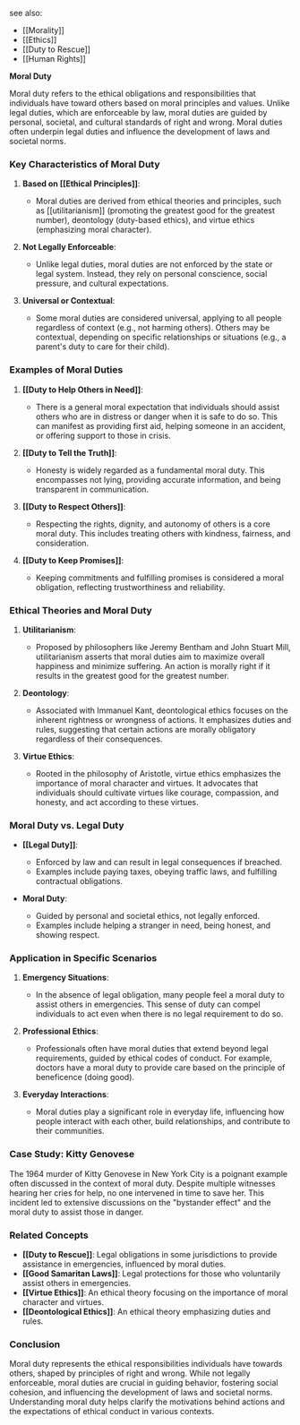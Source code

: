 see also:
- [[Morality]]
- [[Ethics]]
- [[Duty to Rescue]]
- [[Human Rights]]

**Moral Duty**

Moral duty refers to the ethical obligations and responsibilities that individuals have toward others based on moral principles and values. Unlike legal duties, which are enforceable by law, moral duties are guided by personal, societal, and cultural standards of right and wrong. Moral duties often underpin legal duties and influence the development of laws and societal norms.

### Key Characteristics of Moral Duty

1. **Based on [[Ethical Principles]]**:
   - Moral duties are derived from ethical theories and principles, such as [[utilitarianism]] (promoting the greatest good for the greatest number), deontology (duty-based ethics), and virtue ethics (emphasizing moral character).

2. **Not Legally Enforceable**:
   - Unlike legal duties, moral duties are not enforced by the state or legal system. Instead, they rely on personal conscience, social pressure, and cultural expectations.

3. **Universal or Contextual**:
   - Some moral duties are considered universal, applying to all people regardless of context (e.g., not harming others). Others may be contextual, depending on specific relationships or situations (e.g., a parent's duty to care for their child).

### Examples of Moral Duties

1. **[[Duty to Help Others in Need]]**:
   - There is a general moral expectation that individuals should assist others who are in distress or danger when it is safe to do so. This can manifest as providing first aid, helping someone in an accident, or offering support to those in crisis.

2. **[[Duty to Tell the Truth]]**:
   - Honesty is widely regarded as a fundamental moral duty. This encompasses not lying, providing accurate information, and being transparent in communication.

3. **[[Duty to Respect Others]]**:
   - Respecting the rights, dignity, and autonomy of others is a core moral duty. This includes treating others with kindness, fairness, and consideration.

4. **[[Duty to Keep Promises]]**:
   - Keeping commitments and fulfilling promises is considered a moral obligation, reflecting trustworthiness and reliability.

### Ethical Theories and Moral Duty

1. **Utilitarianism**:
   - Proposed by philosophers like Jeremy Bentham and John Stuart Mill, utilitarianism asserts that moral duties aim to maximize overall happiness and minimize suffering. An action is morally right if it results in the greatest good for the greatest number.

2. **Deontology**:
   - Associated with Immanuel Kant, deontological ethics focuses on the inherent rightness or wrongness of actions. It emphasizes duties and rules, suggesting that certain actions are morally obligatory regardless of their consequences.

3. **Virtue Ethics**:
   - Rooted in the philosophy of Aristotle, virtue ethics emphasizes the importance of moral character and virtues. It advocates that individuals should cultivate virtues like courage, compassion, and honesty, and act according to these virtues.

### Moral Duty vs. Legal Duty

- **[[Legal Duty]]**:
  - Enforced by law and can result in legal consequences if breached.
  - Examples include paying taxes, obeying traffic laws, and fulfilling contractual obligations.

- **Moral Duty**:
  - Guided by personal and societal ethics, not legally enforced.
  - Examples include helping a stranger in need, being honest, and showing respect.

### Application in Specific Scenarios

1. **Emergency Situations**:
   - In the absence of legal obligation, many people feel a moral duty to assist others in emergencies. This sense of duty can compel individuals to act even when there is no legal requirement to do so.

2. **Professional Ethics**:
   - Professionals often have moral duties that extend beyond legal requirements, guided by ethical codes of conduct. For example, doctors have a moral duty to provide care based on the principle of beneficence (doing good).

3. **Everyday Interactions**:
   - Moral duties play a significant role in everyday life, influencing how people interact with each other, build relationships, and contribute to their communities.

### Case Study: Kitty Genovese

The 1964 murder of Kitty Genovese in New York City is a poignant example often discussed in the context of moral duty. Despite multiple witnesses hearing her cries for help, no one intervened in time to save her. This incident led to extensive discussions on the "bystander effect" and the moral duty to assist those in danger.

### Related Concepts

- **[[Duty to Rescue]]**: Legal obligations in some jurisdictions to provide assistance in emergencies, influenced by moral duties.
- **[[Good Samaritan Laws]]**: Legal protections for those who voluntarily assist others in emergencies.
- **[[Virtue Ethics]]**: An ethical theory focusing on the importance of moral character and virtues.
- **[[Deontological Ethics]]**: An ethical theory emphasizing duties and rules.

### Conclusion

Moral duty represents the ethical responsibilities individuals have towards others, shaped by principles of right and wrong. While not legally enforceable, moral duties are crucial in guiding behavior, fostering social cohesion, and influencing the development of laws and societal norms. Understanding moral duty helps clarify the motivations behind actions and the expectations of ethical conduct in various contexts.

